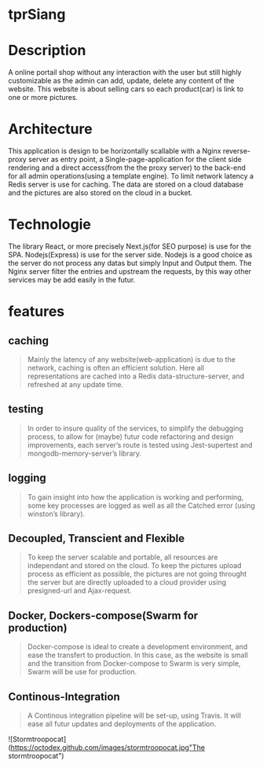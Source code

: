 # tprSiang

# Description
A online portail shop without any interaction with the user but still highly customizable as the admin can add, update, delete any content of the website. This website is about selling cars so each product(car) is link to one or more pictures.

# Architecture
This application is design to be horizontally scallable with a Nginx reverse-proxy server as entry point, a Single-page-application for the client side rendering and a direct access(from the the proxy server) to the back-end for all admin operations(using a template engine). To limit network latency a Redis server is use for caching. The data are stored on a cloud database and the pictures are also stored on the cloud in a bucket.

# Technologie
The library React, or more precisely Next.js(for SEO purpose) is use for the SPA. Nodejs(Express) is use for the server side. Nodejs is a good choice as the server do not process any datas but simply Input and Output them. The Nginx server filter the entries and upstream the requests, by this way other services may be add easily in the futur.

# features
## caching
> Mainly the latency of any website(web-application) is due to the network, caching is often an efficient solution. Here all representations are cached into a Redis data-structure-server, and refreshed at any update time.

## testing
> In order to insure quality of the services, to simplify the debugging process, to allow for (maybe) futur code refactoring and design improvements, each server’s route is tested using Jest-supertest and mongodb-memory-server’s library.   

## logging
> To gain insight into how the application is working and performing, some key processes are logged as well as all the Catched error (using winston’s library). 

## Decoupled, Transcient and Flexible
> To keep the server scalable and portable, all resources are independant and stored on the cloud. To keep the pictures upload process as efficient as possible, the pictures are not going throught the server but are directly uploaded to a cloud provider using presigned-url and Ajax-request. 

## Docker, Dockers-compose(Swarm for production)
> Docker-compose is ideal to create a development environment, and ease the transfert to production. In this case, as the website is small and the transition from Docker-compose to Swarm is very simple, Swarm will be use for production. 

## Continous-Integration
> A Continous integration pipeline will be set-up, using Travis. It will ease all futur updates and deployments of the application. 


![Stormtroopocat](https://octodex.github.com/images/stormtroopocat.jpg"The stormtroopocat")
